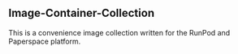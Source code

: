 Image-Container-Collection 
---
This is a convenience image collection written for the RunPod and Paperspace platform.
